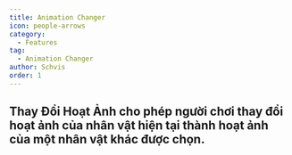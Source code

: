 ```yaml
---
title: Animation Changer
icon: people-arrows
category:
  - Features
tag:
  - Animation Changer
author: Schvis
order: 1
---
```


## Thay Đổi Hoạt Ảnh cho phép người chơi thay đổi hoạt ảnh của nhân vật hiện tại thành hoạt ảnh của một nhân vật khác được chọn.

